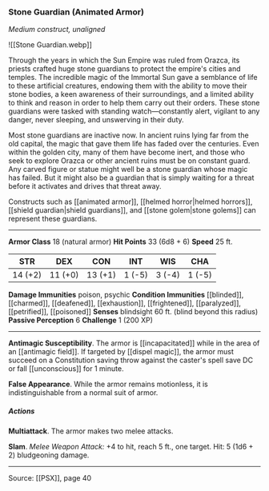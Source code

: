 ### Stone Guardian (Animated Armor)
_Medium construct, unaligned_

![[Stone Guardian.webp]]

Through the years in which the Sun Empire was ruled from Orazca, its priests crafted huge stone guardians to protect the empire's cities and temples. The incredible magic of the Immortal Sun gave a semblance of life to these artificial creatures, endowing them with the ability to move their stone bodies, a keen awareness of their surroundings, and a limited ability to think and reason in order to help them carry out their orders. These stone guardians were tasked with standing watch—constantly alert, vigilant to any danger, never sleeping, and unswerving in their duty.

Most stone guardians are inactive now. In ancient ruins lying far from the old capital, the magic that gave them life has faded over the centuries. Even within the golden city, many of them have become inert, and those who seek to explore Orazca or other ancient ruins must be on constant guard. Any carved figure or statue might well be a stone guardian whose magic has failed. But it might also be a guardian that is simply waiting for a threat before it activates and drives that threat away.

Constructs such as [[animated armor]], [[helmed horror|helmed horrors]], [[shield guardian|shield guardians]], and [[stone golem|stone golems]] can represent these guardians.



---

**Armor Class** 18 (natural armor)
**Hit Points** 33 (6d8 + 6)
**Speed** 25 ft.

| STR     | DEX     | CON     | INT     | WIS     | CHA     |
|---------|---------|---------|---------|---------|---------|
| 14 (+2) | 11 (+0) | 13 (+1) | 1 (-5) | 3 (-4) | 1 (-5) |

**Damage Immunities** poison, psychic
**Condition Immunities** [[blinded]], [[charmed]], [[deafened]], [[exhaustion]], [[frightened]], [[paralyzed]], [[petrified]], [[poisoned]]
**Senses** blindsight 60 ft. (blind beyond this radius)
**Passive Perception** 6
**Challenge** 1 (200 XP)

---

**Antimagic Susceptibility**. The armor is [[incapacitated]] while in the area of an [[antimagic field]]. If targeted by [[dispel magic]], the armor must succeed on a Constitution saving throw against the caster's spell save DC or fall [[unconscious]] for 1 minute.

**False Appearance**. While the armor remains motionless, it is indistinguishable from a normal suit of armor.

##### Actions
**Multiattack**. The armor makes two melee attacks.

**Slam**. _Melee Weapon Attack:_ +4 to hit, reach 5 ft., one target. Hit: 5 (1d6 + 2) bludgeoning damage.


---

Source: [[PSX]], page 40